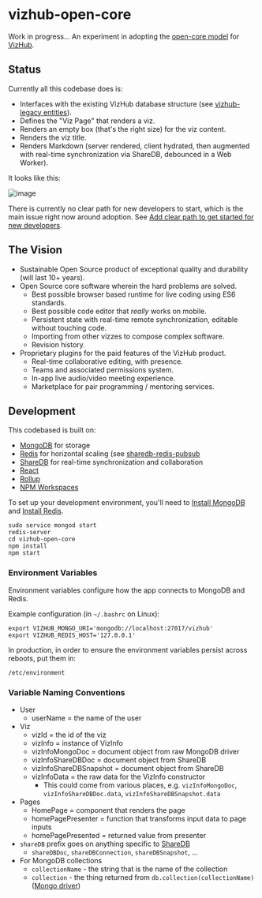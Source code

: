 # vizhub-open-core

Work in progress... An experiment in adopting the [open-core model](https://en.wikipedia.org/wiki/Open-core_model) for [VizHub](https://vizhub.com/).

## Status

Currently all this codebase does is:

- Interfaces with the existing VizHub database structure (see [vizhub-legacy entities](https://github.com/datavis-tech/vizhub-legacy/tree/master/packages/entities/src)).
- Defines the "Viz Page" that renders a viz.
- Renders an empty box (that's the right size) for the viz content.
- Renders the viz title.
- Renders Markdown (server rendered, client hydrated, then augmented with real-time synchronization via ShareDB, debounced in a Web Worker).

It looks like this:

![image](https://user-images.githubusercontent.com/68416/127775648-e1b1b53f-6dae-4a8c-ad14-9da7128def73.png)

There is currently no clear path for new developers to start, which is the main issue right now around adoption. See [
Add clear path to get started for new developers](https://github.com/vizhub-open-core/vizhub-open-core/issues/4).

## The Vision

- Sustainable Open Source product of exceptional quality and durability (will last 10+ years).
- Open Source core software wherein the hard problems are solved.
  - Best possible browser based runtime for live coding using ES6 standards.
  - Best possible code editor that _really_ works on mobile.
  - Persistent state with real-time remote synchronization, editable without touching code.
  - Importing from other vizzes to compose complex software.
  - Revision history.
- Proprietary plugins for the paid features of the VizHub product.
  - Real-time collaborative editing, with presence.
  - Teams and associated permissions system.
  - In-app live audio/video meeting experience.
  - Marketplace for pair programming / mentoring services.

## Development

This codebased is built on:
 * [MongoDB](https://github.com/mongodb/mongo) for storage
 * [Redis](https://github.com/redis/redis) for horizontal scaling (see [sharedb-redis-pubsub](https://github.com/share/sharedb-redis-pubsub)
 * [ShareDB](https://github.com/share/sharedb) for real-time synchronization and collaboration
 * [React](https://reactjs.org/)
 * [Rollup](https://rollupjs.org/guide/en/)
 * [NPM Workspaces](https://docs.npmjs.com/cli/v7/using-npm/workspaces)

To set up your development environment, you'll need to [Install MongoDB](https://docs.mongodb.com/manual/tutorial/install-mongodb-on-ubuntu/) and [Install Redis](https://docs.mongodb.com/manual/tutorial/install-mongodb-on-ubuntu/).

```
sudo service mongod start
redis-server
cd vizhub-open-core
npm install
npm start
```

### Environment Variables

Environment variables configure how the app connects to MongoDB and Redis.

Example configuration (in `~/.bashrc` on Linux):

```
export VIZHUB_MONGO_URI='mongodb://localhost:27017/vizhub'
export VIZHUB_REDIS_HOST='127.0.0.1'
```

In production, in order to ensure the environment variables persist across reboots, put them in:

```
/etc/environment
```

### Variable Naming Conventions

- User
  - userName = the name of the user
- Viz
  - vizId = the id of the viz
  - vizInfo = instance of VizInfo
  - vizInfoMongoDoc = document object from raw MongoDB driver
  - vizInfoShareDBDoc = document object from ShareDB
  - vizInfoShareDBSnapshot = document object from ShareDB
  - vizInfoData = the raw data for the VizInfo constructor
    - This could come from various places, e.g. `vizInfoMongoDoc`, `vizInfoShareDBDoc.data`, `vizInfoShareDBSnapshot.data`
- Pages
  - HomePage = component that renders the page
  - homePagePresenter = function that transforms input data to page inputs
  - homePagePresented = returned value from presenter
- `shareDB` prefix goes on anything specific to [ShareDB](https://github.com/share/sharedb)
  - `shareDBDoc`, `shareDBConnection`, `shareDBSnapshot`, ...
- For MongoDB collections
  - `collectionName` - the string that is the name of the collection
  - `collection` - the thing returned from `db.collection(collectionName)` ([Mongo driver](https://mongodb.github.io/node-mongodb-native/4.0/))
